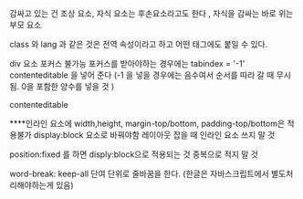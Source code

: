 감싸고 있는 건 조상 요소, 
자식 요소는 후손요소라고도 한다 , 
자식을 감싸는 바로 위는 부모 요소 

class 와 lang 과 같은 것은 전역 속성이라고 하고 
어떤 태그에도 붙일 수 있다. 

div 요소 포커스 불가능 포커스를 받아야하는 경우에는 tabindex = '-1' contenteditable 을 넣어 준다 (-1 을 넣을 경우에는 음수여서 순서를 따라 갈 때 무시됨. 0을 포함한 양수를 넣을 것 ) 

contenteditable


****인라인 요소에 width,height, margin-top/bottom, padding-top/bottom은 적용불가 
display:block 요소로 바꿔야함 
레이아웃 잡을 때 인라인 요소 쓰지 말 것 


position:fixed 를 하면 disply:block으로 적용되는 것 
중복으로 적지 말 것 

word-break: keep-all 단여 단위로 줄바꿈을 한다. 
(한글은 자바스크립트에서 별도처리해야하는게 있음)

